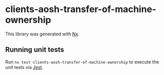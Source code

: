 # clients-aosh-transfer-of-machine-ownership

This library was generated with [Nx](https://nx.dev).

## Running unit tests

Run `nx test clients-aosh-transfer-of-machine-ownership` to execute the unit tests via [Jest](https://jestjs.io).
